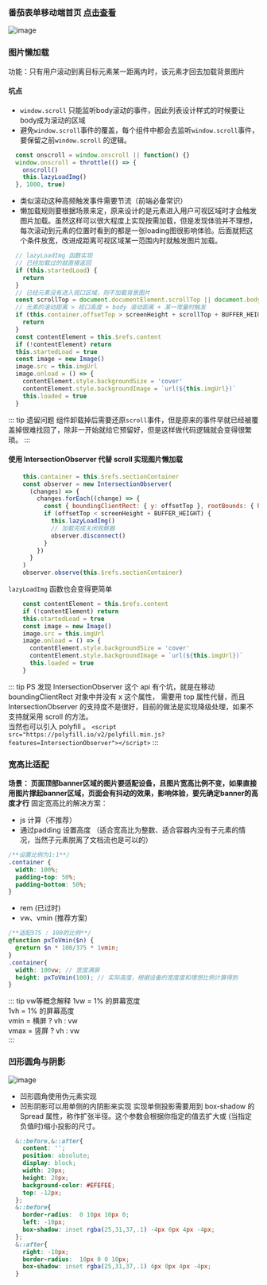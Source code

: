 ### 番茄表单移动端首页 [点击查看](https://fanqier.cn/mobileindex) 
![image](http://zff-img.lshwn.cn/blog/project/1.png?imageView2/2/w/300)
### 图片懒加载
功能：只有用户滚动到离目标元素某一距离内时，该元素才回去加载背景图片
#### 坑点
- ```window.scroll``` 只能监听body滚动的事件，因此列表设计样式的时候要让body成为滚动的区域
- 避免```window.scroll```事件的覆盖，每个组件中都会去监听```window.scroll```事件，要保留之前```window.scroll``` 的逻辑。
``` js
  const onscroll = window.onscroll || function() {}
  window.onscroll = throttle(() => {
    onscroll()
    this.lazyLoadImg()
  }, 1000, true)
```
- 类似滚动这种高频触发事件需要节流（前端必备常识）
- 懒加载规则要根据场景来定，原来设计的是元素进入用户可视区域时才会触发图片加载。虽然这样可以很大程度上实现按需加载，但是发现体验并不理想，每次滚动到元素的位置时看到的都是一张loading图很影响体验。后面就把这个条件放宽，改进成距离可视区域某一范围内时就触发图片加载。
``` js
  // lazyLoadImg 函数实现
  // 已经加载过的就直接返回
  if (this.startedLoad) {
    return
  }
  // 已经元素没有进入视口区域，则不加载背景图片
  const scrollTop = document.documentElement.scrollTop || document.body.scrollTop // 滚动条距离顶部高度
  // 元素的滚动距离 > 视口高度 + body 滚动距离 + 某一常量时触发
  if (this.container.offsetTop > screenHeight + scrollTop + BUFFER_HEIGHT) {
    return
  }
  const contentElement = this.$refs.content
  if (!contentElement) return
  this.startedLoad = true
  const image = new Image()
  image.src = this.imgUrl
  image.onload = () => {
    contentElement.style.backgroundSize = 'cover'
    contentElement.style.backgroundImage = `url(${this.imgUrl})`
    this.loaded = true
  }
```
::: tip 遗留问题
组件卸载掉后需要还原```scroll```事件，但是原来的事件早就已经被覆盖掉很难找回了，除非一开始就给它预留好，但是这样做代码逻辑就会变得很繁琐。
:::
#### 使用 IntersectionObserver 代替 scroll 实现图片懒加载
```js
    this.container = this.$refs.sectionContainer
    const observer = new IntersectionObserver(
      (changes) => {
        changes.forEach((change) => {
          const { boundingClientRect: { y: offsetTop }, rootBounds: { height: screenHeight }} = change
          if (offsetTop < screenHeight + BUFFER_HEIGHT) {
            this.lazyLoadImg()
            // 加载完成关闭观察器
            observer.disconnect()
          }
        })
      }
    )
    observer.observe(this.$refs.sectionContainer)
``` 
```lazyLoadImg``` 函数也会变得更简单
``` js
    const contentElement = this.$refs.content
    if (!contentElement) return
    this.startedLoad = true
    const image = new Image()
    image.src = this.imgUrl
    image.onload = () => {
      contentElement.style.backgroundSize = 'cover'
      contentElement.style.backgroundImage = `url(${this.imgUrl})`
      this.loaded = true
    }
```
::: tip PS
发现 IntersectionObserver 这个 api 有个坑，就是在移动 boundingClientRect 对象中并没有 x 这个属性， 需要用 top 属性代替，而且 IntersectionObserver 的支持度不是很好，目前的做法是实现降级处理，如果不支持就采用 scroll 的方法。  
当然也可以引入 polyfill 。 ```<script src="https://polyfill.io/v2/polyfill.min.js?features=IntersectionObserver"></script>```
:::
### 宽高比适配
**场景： 页面顶部banner区域的图片要适配设备，且图片宽高比例不变，如果直接用图片撑起banner区域，页面会有抖动的效果，影响体验，要先确定banner的高度才行**
固定宽高比的解决方案：
- js 计算（不推荐）
- 通过padding 设置高度 （适合宽高比为整数、适合容器内没有子元素的情况，当然子元素脱离了文档流也是可以的）
``` css
/**设置比例为1:1**/
.container {
  width: 100%;
  padding-top: 50%;
  padding-bottom: 50%;
}
```
- rem (已过时)
- vw、vmin (推荐方案)
``` scss
/**适配375 : 100的比例**/
@function pxToVmin($n) {
  @return $n * 100/375 * 1vmin;
}
.container{
  width: 100vw; // 宽度满屏
  height: pxToVmin(100); // 实际高度，根据设备的宽度度和理想比例计算得到
}
```
::: tip vw等概念解释
1vw = 1% 的屏幕宽度  
1vh = 1% 的屏幕高度  
vmin =  横屏 ? vh : vw  
vmax = 竖屏 ? vh : vw   
:::
### 凹形圆角与阴影
![image](http://zff-img.lshwn.cn/blog/project/2.png)
- 凹形圆角使用伪元素实现
- 凹形阴影可以用单侧的内阴影来实现
实现单侧投影需要用到 box-shadow 的 Spread 属性，称作扩张半径。这个参数会根据你指定的值去扩大或 (当指定负值时)缩小投影的尺寸。
``` scss
  &::before,&::after{
    content: '';
    position: absolute;
    display: block;
    width: 20px;
    height: 20px;
    background-color: #EFEFEE;
    top: -12px;
  };
  &::before{
    border-radius:  0 10px 10px 0;
    left: -10px;
    box-shadow: inset rgba(25,31,37,.1) -4px 0px 4px -4px;
  };
  &::after{
    right: -10px;
    border-radius:  10px 0 0 10px;
    box-shadow: inset rgba(25,31,37,.1) 4px 0px 4px -4px;
  }
```